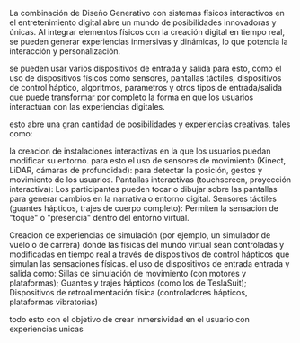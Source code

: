 La combinación de Diseño Generativo con sistemas físicos interactivos en el entretenimiento digital abre un mundo de posibilidades innovadoras y únicas. Al integrar elementos físicos con la creación digital en tiempo real, se pueden generar experiencias
inmersivas y dinámicas, lo que potencia la interacción y personalización.

se pueden usar varios dispositivos de entrada y salida para esto, como el uso de dispositivos físicos como sensores, pantallas táctiles, dispositivos de control háptico, algoritmos, parametros y otros tipos de entrada/salida que puede transformar
por completo la forma en que los usuarios interactúan con las experiencias digitales.

esto abre una gran cantidad de posibilidades y experiencias creativas, tales como:

la creacion de instalaciones interactivas en la que los usuarios puedan modificar su entorno. para esto el uso de sensores de movimiento (Kinect, LiDAR, cámaras de profundidad): para detectar la posición, gestos y movimiento de los usuarios.
Pantallas interactivas (touchscreen, proyección interactiva): Los participantes pueden tocar o dibujar sobre las pantallas para generar cambios en la narrativa o entorno digital. Sensores táctiles (guantes hápticos, trajes de cuerpo completo): 
Permiten la sensación de "toque" o "presencia" dentro del entorno virtual.

Creacion de experiencias de simulación (por ejemplo, un simulador de vuelo o de carrera) donde las físicas del mundo virtual sean controladas y modificadas en tiempo real a través de dispositivos de control hápticos que simulan las sensaciones físicas.
el uso de dispositivos de entrada entrada y salida como: Sillas de simulación de movimiento (con motores y plataformas); Guantes y trajes hápticos (como los de TeslaSuit); Dispositivos de retroalimentación física
(controladores hápticos, plataformas vibratorias)

todo esto con el objetivo de crear inmersividad en el usuario con experiencias unicas























